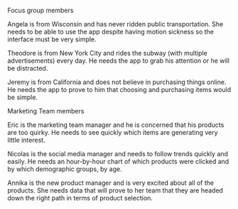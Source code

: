 Focus group members

Angela is from Wisconsin and has never ridden public transportation. She needs to be able to use the app despite having motion sickness so the interface must be very simple.

Theodore is from New York City and rides the subway (with multiple advertisements) every day. He needs the app to grab his attention or he will be distracted.

Jeremy is from California and does not believe in purchasing things online. He needs the app to prove to him that choosing and purchasing items would be simple.


Marketing Team members

Eric is the marketing team manager and he is concerned that his products are too quirky. He needs to see quickly which items are generating very little interest.

Nicolas is the social media manager and needs to follow trends quickly and easily. He needs an hour-by-hour chart of which products were clicked and by which demographic groups, by age.

Annika is the new product manager and is very excited about all of the products. She needs data that will prove to her team that they are headed down the right path in terms of product selection.